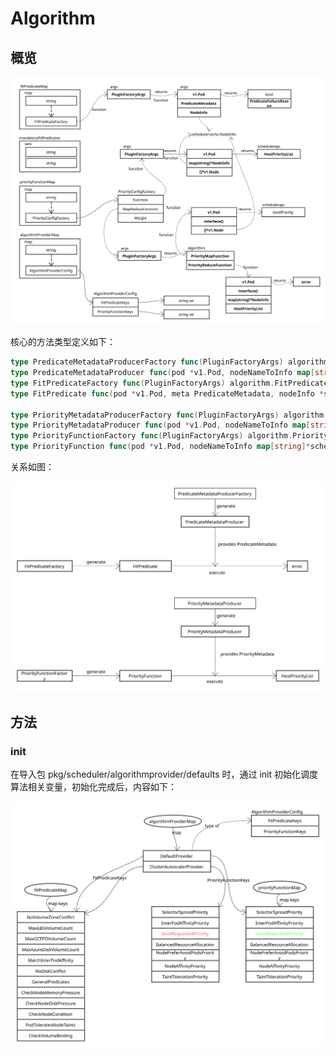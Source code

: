 # Algorithm

## 概览

![Algorithm Overview](./images/algorithm_overview.svg)

核心的方法类型定义如下：

```go
type PredicateMetadataProducerFactory func(PluginFactoryArgs) algorithm.PredicateMetadataProducer
type PredicateMetadataProducer func(pod *v1.Pod, nodeNameToInfo map[string]*schedulercache.NodeInfo) PredicateMetadata
type FitPredicateFactory func(PluginFactoryArgs) algorithm.FitPredicate
type FitPredicate func(pod *v1.Pod, meta PredicateMetadata, nodeInfo *schedulercache.NodeInfo) (bool, []PredicateFailureReason, error)

type PriorityMetadataProducerFactory func(PluginFactoryArgs) algorithm.PriorityMetadataProducer
type PriorityMetadataProducer func(pod *v1.Pod, nodeNameToInfo map[string]*schedulercache.NodeInfo) interface{}
type PriorityFunctionFactory func(PluginFactoryArgs) algorithm.PriorityFunction
type PriorityFunction func(pod *v1.Pod, nodeNameToInfo map[string]*schedulercache.NodeInfo, nodes []*v1.Node) (schedulerapi.HostPriorityList, error)
```

关系如图：

![Function Types](./images/function_type_relation.svg)

## 方法

### init

在导入包 pkg/scheduler/algorithmprovider/defaults 时，通过 init 初始化调度算法相关变量，初始化完成后，内容如下：

![Package Init Method](./images/init.svg)
